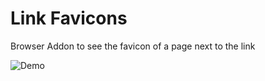 # Link Favicons

Browser Addon to see the favicon of a page next to the link

![Demo](https://i.joethei.space/firefox_2CVCibMnD0.png)
